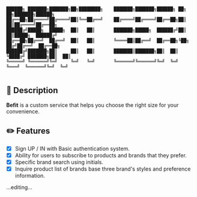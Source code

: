 ~~~

██████╗ ███████╗███████╗██╗████████╗    ███████╗███████╗██████╗ ██╗   ██╗███████╗██████╗ 
██╔══██╗██╔════╝██╔════╝██║╚══██╔══╝    ██╔════╝██╔════╝██╔══██╗██║   ██║██╔════╝██╔══██╗
██████╔╝█████╗  █████╗  ██║   ██║       ███████╗█████╗  ██████╔╝██║   ██║█████╗  ██████╔╝
██╔══██╗██╔══╝  ██╔══╝  ██║   ██║       ╚════██║██╔══╝  ██╔══██╗╚██╗ ██╔╝██╔══╝  ██╔══██╗
██████╔╝███████╗██║     ██║   ██║       ███████║███████╗██║  ██║ ╚████╔╝ ███████╗██║  ██║
╚═════╝ ╚══════╝╚═╝     ╚═╝   ╚═╝       ╚══════╝╚══════╝╚═╝  ╚═╝  ╚═══╝  ╚══════╝╚═╝  ╚═╝
                                                                                         
~~~

## 🌟 Description

**Befit** is a custom service that helps you choose the right size for your convenience.


## :pencil2: Features

- [x] Sign UP / IN with Basic authentication system.
- [x] Ability for users to subscribe to products and brands that they prefer.
- [x] Specific brand search using initials.
- [x] Inquire product list of brands base three brand's styles and preference information.

...editing...
